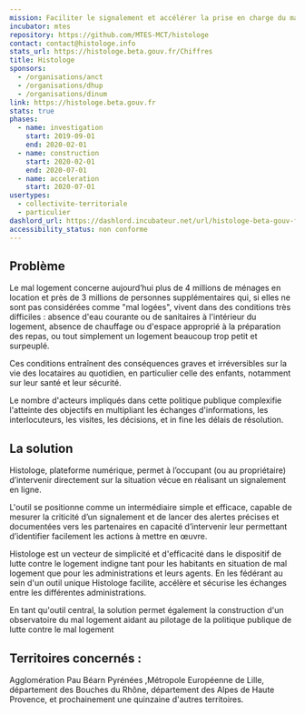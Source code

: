 ```yaml
---
mission: Faciliter le signalement et accélérer la prise en charge du mal logement
incubator: mtes
repository: https://github.com/MTES-MCT/histologe
contact: contact@histologe.info
stats_url: https://histologe.beta.gouv.fr/Chiffres
title: Histologe
sponsors:
  - /organisations/anct
  - /organisations/dhup
  - /organisations/dinum
link: https://histologe.beta.gouv.fr
stats: true
phases:
  - name: investigation
    start: 2019-09-01
    end: 2020-02-01
  - name: construction
    start: 2020-02-01
    end: 2020-07-01
  - name: acceleration
    start: 2020-07-01
usertypes:
  - collectivite-territoriale
  - particulier
dashlord_url: https://dashlord.incubateur.net/url/histologe-beta-gouv-fr/
accessibility_status: non conforme
---
```

## Problème

Le mal logement concerne aujourd’hui plus de 4 millions de ménages en location et près de 3 millions de personnes supplémentaires qui, si elles ne sont pas considérées comme "mal logées", vivent dans des conditions très difficiles : absence d'eau courante ou de sanitaires à l'intérieur du logement, absence de chauffage ou d'espace approprié à la préparation des repas, ou tout simplement un logement beaucoup trop petit et  surpeuplé.

Ces conditions entraînent des conséquences graves et irréversibles sur la vie des locataires au quotidien, en particulier celle des enfants, notamment sur leur santé et leur sécurité.

Le nombre d'acteurs impliqués dans cette politique publique complexifie l'atteinte des objectifs en multipliant les échanges d'informations, les interlocuteurs, les visites, les décisions, et in fine les délais de résolution.

## La solution

Histologe, plateforme numérique, permet à l’occupant (ou au propriétaire) d’intervenir directement sur la situation vécue en réalisant un signalement en ligne.

L'outil se positionne comme un intermédiaire simple et efficace, capable de mesurer la criticité d’un signalement 
et de lancer des alertes précises et documentées vers les partenaires en capacité d’intervenir leur permettant d’identifier facilement les actions à mettre en œuvre.

Histologe est un vecteur de simplicité et d'efficacité dans le dispositif de lutte contre le logement indigne tant pour les habitants en situation de mal logement que pour les administrations et leurs agents. En les fédérant au sein d'un outil unique Histologe facilite, accélère et sécurise les échanges entre les différentes administrations.

En tant qu'outil central, la solution permet également la construction d'un observatoire du mal logement aidant au  pilotage de la politique publique de lutte contre le mal logement

## Territoires concernés :

Agglomération Pau Béarn Pyrénées ,Métropole Européenne de Lille, département des Bouches du Rhône, département des Alpes de Haute Provence, et prochainement une quinzaine d'autres territoires.
